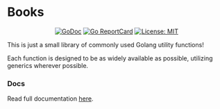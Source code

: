 # Books

<p align="center">
    <a href="https://pkg.go.dev/github.com/vimond/books?tab=doc"><img src="https://godoc.org/github.com/golang/gddo?status.svg" alt="GoDoc"></a>
    <a href="https://goreportcard.com/report/github.com/vimond/books"><img src="https://goreportcard.com/badge/github.com/vimond/books" alt="Go ReportCard"></a>
    <a href="https://opensource.org/licenses/MIT"><img src="https://img.shields.io/badge/License-MIT-yellow.svg" alt="License: MIT"></a>
</p>

This is just a small library of commonly used Golang utility functions!

Each function is designed to be as widely available as possible, utilizing generics wherever possible.

### Docs
Read full documentation [here](https://pkg.go.dev/github.com/vimond/books?tab=doc).